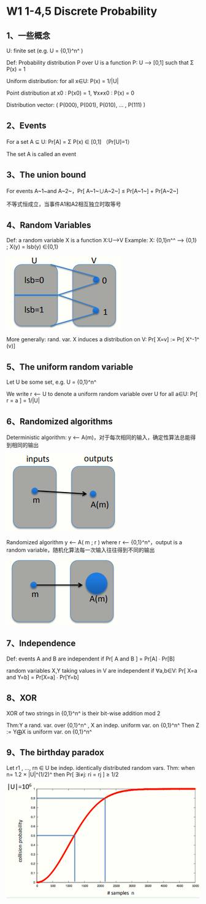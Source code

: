# W1 1-4,5 Discrete Probability

## 1、一些概念

U: finite set (e.g. U = {0,1}^n^ )

Def: Probability distribution P over U is a function P: U ⟶ [0,1] such that Σ P(x) = 1

Uniform distribution: for all x∈U: P(x) = 1/|U|

Point distribution at x0 : P(x0) = 1, ∀x≠x0 : P(x) = 0

Distribution vector: ( P(000), P(001), P(010), … , P(111) ) 

## 2、Events

For a set A ⊆ U: Pr[A] = Σ P(x) ∈ [0,1] （Pr[U]=1）

The set A is called an event

## 3、The union bound

For events A~1~and A~2~，Pr[ A~1~∪A~2~] ≤ Pr[A~1~] + Pr[A~2~]

不等式恒成立，当事件A1和A2相互独立时取等号

## 4、Random Variables

Def: a random variable X is a function X:U⟶V Example: X: {0,1}n^^ ⟶ {0,1} ; X(y) = lsb(y) ∈{0,1} 

![image-20210529212257556](.././images/image-20210529212257556.png)

More generally: rand. var. X induces a distribution on V: Pr[ X=v] := Pr[ X^-1^ (v)]

## 5、The uniform random variable

Let U be some set, e.g. U = {0,1}^n^

We write r ⟵ U to denote a uniform random variable over U for all a∈U: Pr[ r = a ] = 1/|U| 

## 6、Randomized algorithms

Deterministic algorithm: y ⟵ A(m)，对于每次相同的输入，确定性算法总能得到相同的输出

![image-20210529212310128](.././images/image-20210529212310128.png)

Randomized algorithm y ⟵ A( m ; r ) where r ⟵ {0,1}^n^，output is a random variable，随机化算法每一次输入往往得到不同的输出

![image-20210529212327493](.././images/image-20210529212327493.png)

## 7、Independence

Def: events A and B are independent if Pr[ A and B ] = Pr[A] ∙ Pr[B] 

random variables X,Y taking values in V are independent if ∀a,b∈V: Pr[ X=a and Y=b] = Pr[X=a] ∙ Pr[Y=b] 

## 8、XOR

XOR of two strings in {0,1}^n^ is their bit-wise addition mod 2

 Thm:Y a rand. var. over {0,1}^n^ , X an indep. uniform var. on {0,1}^n^ Then Z := Y⨁X is uniform var. on {0,1}^n^

## 9、The birthday paradox

Let r1 , …, rn ∈ U be indep. identically distributed random vars. Thm: when n= 1.2 × |U|^(1/2)^ then Pr[ ∃i≠j: ri = rj ] ≥ 1/2

![image-20210529212422598](.././images/image-20210529212422598.png)